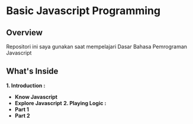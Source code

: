 # Basic Javascript Programming

## Overview
Repositori ini saya gunakan saat mempelajari Dasar Bahasa Pemrograman Javascript

## What's Inside
**1. Introduction :**
   - **Know Javascript**
   - **Explore Javascript**
**2. Playing Logic :**
   - **Part 1**
   - **Part 2**
